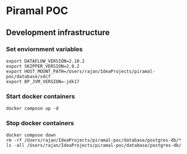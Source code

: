 # Piramal POC
## Development infrastructure
### Set enviornment variables
```shell
export DATAFLOW_VERSION=2.10.2
export SKIPPER_VERSION=2.9.2
export HOST_MOUNT_PATH=/Users/rajan/IdeaProjects/piramal-poc/database/sdcf
export BP_JVM_VERSION=-jdk17
```
### Start docker containers
```shell
docker compose up -d
```
### Stop docker containers
```shell
docker compose down
rm -rf /Users/rajan/IdeaProjects/piramal-poc/database/postgres-db/*
ls -all /Users/rajan/IdeaProjects/piramal-poc/database/postgres-db/
```